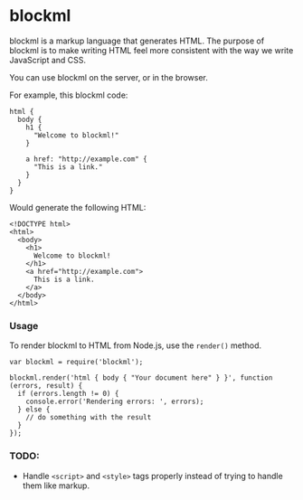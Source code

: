 # blockml

blockml is a markup language that generates HTML. The purpose of blockml is to make writing HTML feel more consistent with the way we write JavaScript and CSS.

You can use blockml on the server, or in the browser.

For example, this blockml code:

```
html {
  body {
    h1 {
      "Welcome to blockml!"
    }

    a href: "http://example.com" {
      "This is a link."
    }
  }
}
```

Would generate the following HTML:
```
<!DOCTYPE html>
<html>
  <body>
    <h1>
      Welcome to blockml!
    </h1>
    <a href="http://example.com">
      This is a link.
    </a>
  </body>
</html>
```

### Usage
To render blockml to HTML from Node.js, use the `render()` method.

```
var blockml = require('blockml');

blockml.render('html { body { "Your document here" } }', function (errors, result) {
  if (errors.length != 0) {
    console.error('Rendering errors: ', errors);
  } else {
    // do something with the result
  }
});
```

### TODO:
 - Handle `<script>` and `<style>` tags properly instead of trying to handle them like markup.